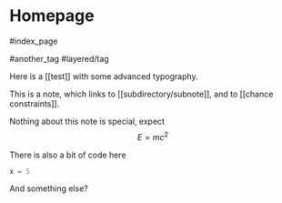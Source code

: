 # Homepage

#index_page 

#another_tag #layered/tag

Here is a [[test]] with some advanced typography.

This is a note, which links to 
[[subdirectory/subnote]], and to 
[[chance constraints]]. 

Nothing about this note is special, expect 
$$
 E = mc^2 
$$

There is also a bit of code 
here 
``` python
x = 5
```
And something else?
